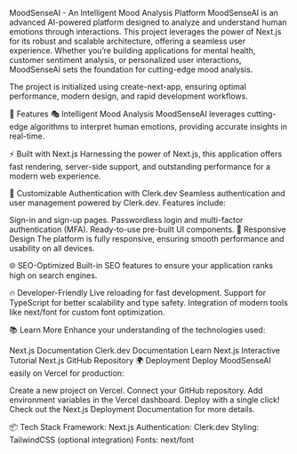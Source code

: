 MoodSenseAI - An Intelligent Mood Analysis Platform
MoodSenseAI is an advanced AI-powered platform designed to analyze and understand human emotions through interactions. This project leverages the power of Next.js for its robust and scalable architecture, offering a seamless user experience. Whether you’re building applications for mental health, customer sentiment analysis, or personalized user interactions, MoodSenseAI sets the foundation for cutting-edge mood analysis.

The project is initialized using create-next-app, ensuring optimal performance, modern design, and rapid development workflows.

🌟 Features
🎭 Intelligent Mood Analysis
MoodSenseAI leverages cutting-edge algorithms to interpret human emotions, providing accurate insights in real-time.

⚡ Built with Next.js
Harnessing the power of Next.js, this application offers fast rendering, server-side support, and outstanding performance for a modern web experience.

💎 Customizable Authentication with Clerk.dev
Seamless authentication and user management powered by Clerk.dev. Features include:

Sign-in and sign-up pages.
Passwordless login and multi-factor authentication (MFA).
Ready-to-use pre-built UI components.
📱 Responsive Design
The platform is fully responsive, ensuring smooth performance and usability on all devices.

🌐 SEO-Optimized
Built-in SEO features to ensure your application ranks high on search engines.

🔥 Developer-Friendly
Live reloading for fast development.
Support for TypeScript for better scalability and type safety.
Integration of modern tools like next/font for custom font optimization.

📚 Learn More
Enhance your understanding of the technologies used:

Next.js Documentation
Clerk.dev Documentation
Learn Next.js Interactive Tutorial
Next.js GitHub Repository
🌍 Deployment
Deploy MoodSenseAI easily on Vercel for production:

Create a new project on Vercel.
Connect your GitHub repository.
Add environment variables in the Vercel dashboard.
Deploy with a single click!
Check out the Next.js Deployment Documentation for more details.

📦 Tech Stack
Framework: Next.js
Authentication: Clerk.dev
Styling: TailwindCSS (optional integration)
Fonts: next/font

